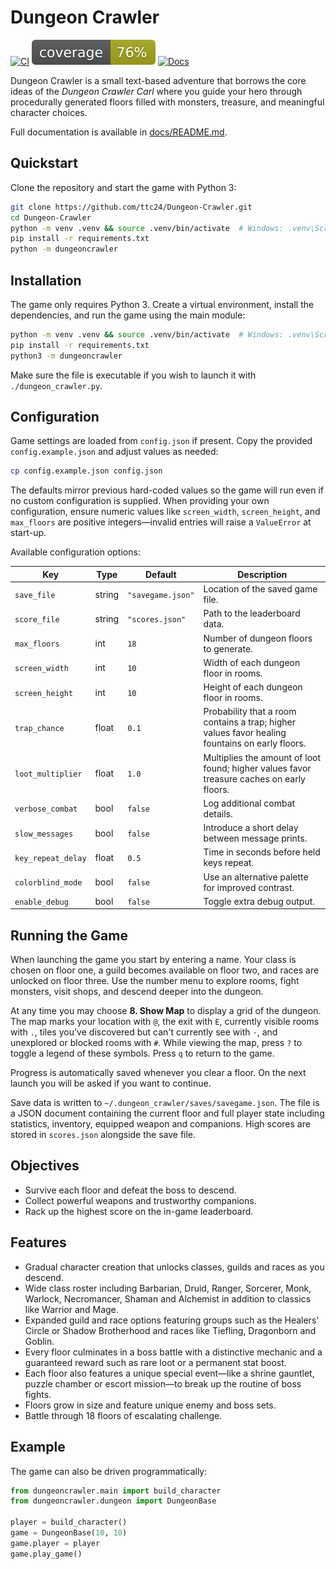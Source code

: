 # Dungeon Crawler

[![CI](https://github.com/ttc24/Dungeon-Crawler/actions/workflows/ci.yml/badge.svg)](https://github.com/ttc24/Dungeon-Crawler/actions/workflows/ci.yml)
![Coverage](coverage.svg)
[![Docs](https://img.shields.io/badge/docs-latest-blue.svg)](https://ttc24.github.io/Dungeon-Crawler/)

Dungeon Crawler is a small text-based adventure that borrows the core ideas of the *Dungeon Crawler Carl* where you guide your hero through procedurally generated floors filled with monsters, treasure, and meaningful character choices.

Full documentation is available in [docs/README.md](docs/README.md).

## Quickstart

Clone the repository and start the game with Python 3:

```bash
git clone https://github.com/ttc24/Dungeon-Crawler.git
cd Dungeon-Crawler
python -m venv .venv && source .venv/bin/activate  # Windows: .venv\Scripts\activate
pip install -r requirements.txt
python -m dungeoncrawler
```

## Installation

The game only requires Python 3. Create a virtual environment, install the dependencies, and run the game using the main module:

```bash
python -m venv .venv && source .venv/bin/activate  # Windows: .venv\Scripts\activate
pip install -r requirements.txt
python3 -m dungeoncrawler
```

Make sure the file is executable if you wish to launch it with `./dungeon_crawler.py`.

## Configuration

Game settings are loaded from `config.json` if present. Copy the provided
`config.example.json` and adjust values as needed:

```bash
cp config.example.json config.json
```

The defaults mirror previous hard-coded values so the game will run even if
no custom configuration is supplied. When providing your own configuration,
ensure numeric values like `screen_width`, `screen_height`, and `max_floors`
are positive integers—invalid entries will raise a `ValueError` at start-up.

Available configuration options:

| Key | Type | Default | Description |
| --- | ---- | ------- | ----------- |
| `save_file` | string | `"savegame.json"` | Location of the saved game file. |
| `score_file` | string | `"scores.json"` | Path to the leaderboard data. |
| `max_floors` | int | `18` | Number of dungeon floors to generate. |
| `screen_width` | int | `10` | Width of each dungeon floor in rooms. |
| `screen_height` | int | `10` | Height of each dungeon floor in rooms. |
| `trap_chance` | float | `0.1` | Probability that a room contains a trap; higher values favor healing fountains on early floors. |
| `loot_multiplier` | float | `1.0` | Multiplies the amount of loot found; higher values favor treasure caches on early floors. |
| `verbose_combat` | bool | `false` | Log additional combat details. |
| `slow_messages` | bool | `false` | Introduce a short delay between message prints. |
| `key_repeat_delay` | float | `0.5` | Time in seconds before held keys repeat. |
| `colorblind_mode` | bool | `false` | Use an alternative palette for improved contrast. |
| `enable_debug` | bool | `false` | Toggle extra debug output. |

## Running the Game

When launching the game you start by entering a name. Your class is chosen on
floor one, a guild becomes available on floor two, and races are unlocked on
floor three. Use the number menu to explore rooms, fight monsters, visit
shops, and descend deeper into the dungeon.

At any time you may choose **8. Show Map** to display a grid of the dungeon. The map marks your location with `@`, the exit with `E`, currently visible rooms with `.`, tiles you've discovered but can't currently see with `·`, and unexplored or blocked rooms with `#`. While viewing the map, press `?` to toggle a legend of these symbols. Press `q` to return to the game.

Progress is automatically saved whenever you clear a floor. On the next launch you will be asked if you want to continue.

Save data is written to `~/.dungeon_crawler/saves/savegame.json`. The file is a
JSON document containing the current floor and full player state including
statistics, inventory, equipped weapon and companions. High scores are stored in
`scores.json` alongside the save file.

## Objectives

- Survive each floor and defeat the boss to descend.
- Collect powerful weapons and trustworthy companions.
- Rack up the highest score on the in-game leaderboard.

## Features

- Gradual character creation that unlocks classes, guilds and races as you
  descend.
- Wide class roster including Barbarian, Druid, Ranger, Sorcerer, Monk,
  Warlock, Necromancer, Shaman and Alchemist in addition to classics like
  Warrior and Mage.
- Expanded guild and race options featuring groups such as the Healers'
  Circle or Shadow Brotherhood and races like Tiefling, Dragonborn and
  Goblin.
- Every floor culminates in a boss battle with a distinctive mechanic and a
  guaranteed reward such as rare loot or a permanent stat boost.
- Each floor also features a unique special event—like a shrine gauntlet,
  puzzle chamber or escort mission—to break up the routine of boss fights.
- Floors grow in size and feature unique enemy and boss sets.
- Battle through 18 floors of escalating challenge.

## Example

The game can also be driven programmatically:

```python
from dungeoncrawler.main import build_character
from dungeoncrawler.dungeon import DungeonBase

player = build_character()
game = DungeonBase(10, 10)
game.player = player
game.play_game()
```
